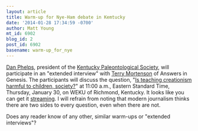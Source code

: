 ```yaml
---
layout: article
title: Warm-up for Nye-Ham debate in Kemtucky
date: '2014-01-28 17:34:59 -0700'
author: Matt Young
mt_id: 6902
blog_id: 2
post_id: 6902
basename: warm-up_for_nye
---
```

[Dan Phelps](http://blogs.answersingenesis.org/blogs/ken-ham/2013/10/19/who-is-dan-phelps/), president of the [Kentucky Paleontological Society](http://www.uky.edu/OtherOrgs/KPS/welcome.html), will participate in an "extended interview" with [Terry Mortenson](http://www.answersingenesis.org/outreach/speakers/terry-mortenson/bio/) of Answers in Genesis. The participants will discuss the question, "[Is teaching creationism harmful to children, society?](http://weku.fm/post/eastern-standard-teaching-creationism-harmful-children-society)" at 11:00 a.m., Eastern Standard Time, Thursday, January 30, on WEKU of Richmond, Kentucky. It looks like you can get it [streaming](http://weku.fm/schedule). I will refrain from noting that modern journalism thinks there are two sides to every question, even when there are not.

Does any reader know of any other, similar warm-ups or "extended interviews"?

